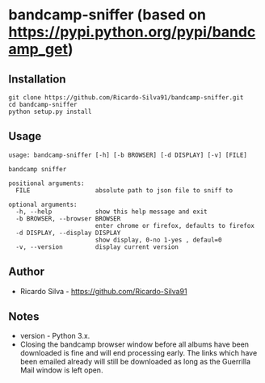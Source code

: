 # bandcamp-sniffer (based on https://pypi.python.org/pypi/bandcamp_get)


## Installation

    git clone https://github.com/Ricardo-Silva91/bandcamp-sniffer.git
    cd bandcamp-sniffer
    python setup.py install

## Usage
    usage: bandcamp-sniffer [-h] [-b BROWSER] [-d DISPLAY] [-v] [FILE]

    bandcamp sniffer

    positional arguments:
      FILE                  absolute path to json file to sniff to

    optional arguments:
      -h, --help            show this help message and exit
      -b BROWSER, --browser BROWSER
                            enter chrome or firefox, defaults to firefox
      -d DISPLAY, --display DISPLAY
                            show display, 0-no 1-yes , defaul=0
      -v, --version         display current version


## Author
* Ricardo Silva - https://github.com/Ricardo-Silva91

## Notes
* version - Python 3.x.
* Closing the bandcamp browser window before all albums have been downloaded is fine and will end processing early. The links which have been emailed already will still be downloaded as long as the Guerrilla Mail window is left open.
